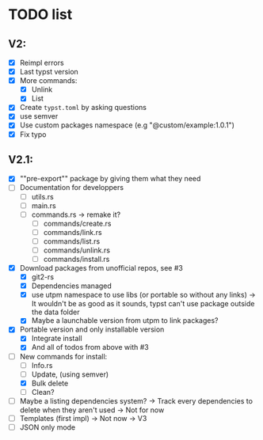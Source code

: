 # TODO list

## V2: 

- [x] Reimpl errors
- [x] Last typst version
- [x] More commands:
  - [x] Unlink
  - [x] List
- [x] Create `typst.toml` by asking questions
- [x] use semver
- [x] Use custom packages namespace (e.g "@custom/example:1.0.1")
- [x] Fix typo

## V2.1:

- [X] ""pre-export"" package by giving them what they need 
- [ ] Documentation for developpers
  - [ ] utils.rs
  - [ ] main.rs
  - [ ] commands.rs → remake it?
    - [ ] commands/create.rs
    - [ ] commands/link.rs
    - [ ] commands/list.rs
    - [ ] commands/unlink.rs
    - [ ] commands/install.rs
- [x] Download packages from unofficial repos, see #3
  - [x] git2-rs
  - [x] Dependencies managed
  - [x] use utpm namespace to use libs (or portable so without any links) → It wouldn't be as good as it sounds, typst can't use package outside the data folder
  - [x] Maybe a launchable version from utpm to link packages?
- [x] Portable version and only installable version
  - [x] Integrate install
  - [x] And all of todos from above with #3
- [ ] New commands for install:
  - [ ] Info.rs
  - [ ] Update, (using semver)
  - [x] Bulk delete
  - [ ] Clean?
- [ ] Maybe a listing dependencies system? -> Track every dependencies to delete when they aren't used -> Not for now
- [ ] Templates (first impl) -> Not now → V3
- [ ] JSON only mode 